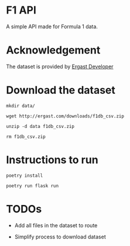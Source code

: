 # F1 API

A simple API made for Formula 1 data.


# Acknowledgement

The dataset is provided by [Ergast Developer](http://ergast.com/mrd/)


# Download the dataset
```
mkdir data/

wget http://ergast.com/downloads/f1db_csv.zip

unzip -d data f1db_csv.zip

rm f1db_csv.zip
```


# Instructions to run
```
poetry install

poetry run flask run
```


# TODOs

- Add all files in the dataset to route

- Simplify process to download dataset
